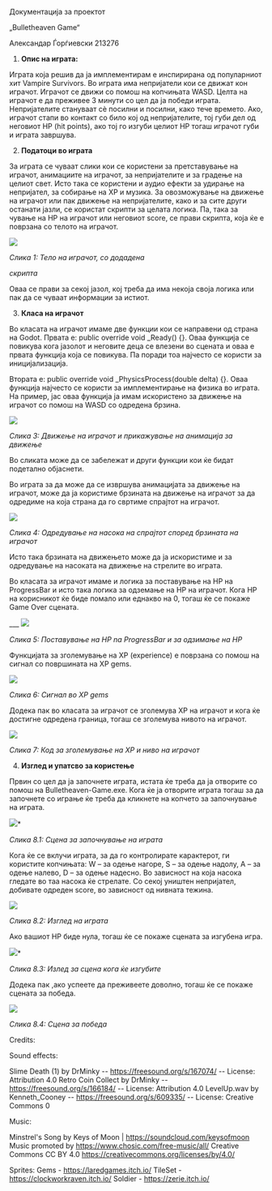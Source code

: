 ﻿Документација за проектот 

„Bulletheaven Game“ 

Александар Ѓорѓиевски 213276 

1. **Опис на играта:** 

Играта која решив да ја имплементирам е инспирирана од популарниот хит Vampire Survivors. Во играта има непријатели кои се движат кон играчот. Играчот се движи со помош на копчињата WASD. Целта на играчот е да преживее 3 минути со цел да ја победи играта. Непријателите стануваат сѐ  посилни и посилни, како тече времето.  Ако, играчот стапи во контакт со било кој од непријателите, тој губи дел од неговиот HP (hit points), ако тој го изгуби целиот HP тогаш играчот губи и играта завршува. 

2. **Податоци во играта** 

За играта се чуваат слики кои се користени за претставување на играчот, анимациите на играчот, за непријателите и за градење на целиот свет. Исто така се користени и аудио ефекти за удирање на непријател, за собирање на XP и музика. За овозможување на движење на играчот или пак движење на непријателите, како и за сите други останати јазли, се користат скрипти за целата логика. Па, така за чување на HP на играчот или неговиот score, се прави скрипта, која ќе е поврзана со телото на играчот. 

![](ReadmeImages/Aspose.Words.4395c707-db37-48fb-85b5-7501c2b5ba0f.001.png)

*Слика 1: Тело на играчот, со додадена* 

*скрипта* 

Оваа се прави за секој јазол, кој треба да има некоја своја логика или пак да се чуваат информации за истиот.  

3. **Класа на играчот** 

Во класата на играчот имаме две функции кои се направени од страна на Godot. Првата е: public override void \_Ready() {}. Оваа функција се повикува кога јазолот и неговите деца се влезени во сцената и оваа е првата функција која се повикува. Па поради тоа најчесто се користи за иницијализација. 

Втората е: public override void \_PhysicsProcess(double delta) {}. Оваа функција најчесто се користи за имплементирање на физика во играта. На пример, јас оваа функција ја имам искористено за движење на играчот со помош на WASD со одредена брзина.  

![](ReadmeImages/Aspose.Words.4395c707-db37-48fb-85b5-7501c2b5ba0f.002.jpeg)

*Слика 3: Движење на играчот и прикажување на анимација за движење* 

Во сликата може да се забележат и други функции кои ќе бидат подетално објаснети. 

Во играта за да може да се извршува анимацијата за движење на играчот, може да ја користиме брзината на движење на играчот за да одредиме на која страна да го свртиме спрајтот на играчот.  

![](ReadmeImages/Aspose.Words.4395c707-db37-48fb-85b5-7501c2b5ba0f.003.png)

*Слика 4: Одредување на насока на спрајтот според брзината на играчот*

Исто така брзината на движењето може да ја искористиме и за одредување на насоката на движење на стрелите во играта.  

Во класата за играчот имаме и логика за поставување на HP на  ProgressBar и исто така логика за одземање на HP на играчот. Кога HP на корисникот ќе биде помало или еднакво на 0, тогаш ќе се покаже Game Over сцената. 

\_\_\_ ![](ReadmeImages/Aspose.Words.4395c707-db37-48fb-85b5-7501c2b5ba0f.004.png)

*Слика 5: Поставување на HP na ProgressBar и за одзимање на HP* 

Функцијата за зголемување на XP (experience) е поврзана со помош на сигнал со површината на XP gems.   

![](ReadmeImages/Aspose.Words.4395c707-db37-48fb-85b5-7501c2b5ba0f.005.png)

*Слика 6: Сигнал во XP gems*

Додека пак во класата за играчот се зголемува XP на играчот и кога ќе достигне одредена граница, тогаш се зголемува нивото на играчот. 

![](ReadmeImages/Aspose.Words.4395c707-db37-48fb-85b5-7501c2b5ba0f.006.png)

*Слика 7: Код за зголемување на XP и ниво на играчот* 

4. **Изглед и упатсво за користење** 

Првин со цел да ја започнете играта, истата ќе треба да ја отворите со помош на Bulletheaven-Game.exe. Кога ќе ја отворите играта тогаш за да започнете со играње ќе треба да кликнете на копчето за започнување на играта. 

![](ReadmeImages/Aspose.Words.4395c707-db37-48fb-85b5-7501c2b5ba0f.007.jpeg)*

*Слика 8.1: Сцена за започнување на играта*

Кога ќе се вклучи играта, за да го контролирате карактерот, ги користите копчињата: W – за одење нагоре, S – за одење надолу, A – за одење налево, D – за одење надесно. Во зависност на која насока гледате во таа насока ќе стрелате. Со секој уништен непријател, добивате одреден score, во зависност од нивната тежина.

![](ReadmeImages/Aspose.Words.4395c707-db37-48fb-85b5-7501c2b5ba0f.008.jpeg)

*Слика 8.2: Изглед на играта* 

Ако вашиот HP биде нула, тогаш ќе се покаже сцената за изгубена игра.  

![](ReadmeImages/Aspose.Words.4395c707-db37-48fb-85b5-7501c2b5ba0f.009.jpeg)*

*Слика 8.3: Излед за сцена кога ќе изгубите*

Додека пак ,ако успеете да преживеете доволно, тогаш ќе се покаже сцената за победа.  

![](ReadmeImages/Aspose.Words.4395c707-db37-48fb-85b5-7501c2b5ba0f.010.jpeg)

*Слика 8.4: Сцена за победа* 

Credits:

Sound effects:

Slime Death (1) by DrMinky -- https://freesound.org/s/167074/ -- License: Attribution 4.0
Retro Coin Collect by DrMinky -- https://freesound.org/s/166184/ -- License: Attribution 4.0
LevelUp.wav by Kenneth_Cooney -- https://freesound.org/s/609335/ -- License: Creative Commons 0

Music:

Minstrel's Song by Keys of Moon | https://soundcloud.com/keysofmoon
Music promoted by https://www.chosic.com/free-music/all/
Creative Commons CC BY 4.0
https://creativecommons.org/licenses/by/4.0/

Sprites:
Gems - https://laredgames.itch.io/
TileSet - https://clockworkraven.itch.io/
Soldier - https://zerie.itch.io/